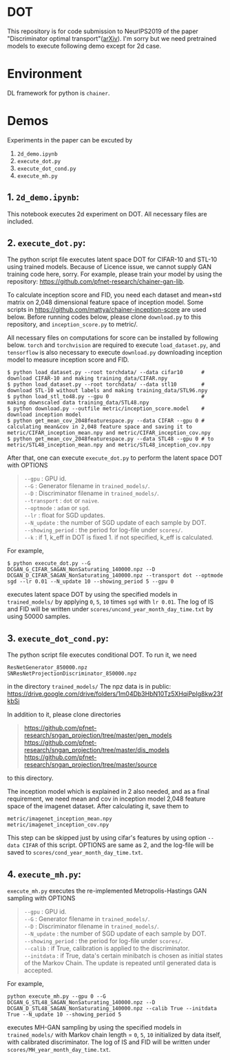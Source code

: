 # DOT
This repository is for code submission to NeurIPS2019 of the paper "Discriminator optimal transport"([arXiv](http://arxiv.org/abs/1910.06832)).
I'm sorry but we need pretrained models to execute following demo except for 2d case.

# Environment
DL framework for python is `chainer`.

# Demos
Experiments in the paper can be excuted by
 1. `2d_demo.ipynb`
 2. `execute_dot.py`
 3. `execute_dot_cond.py`
 4. `execute_mh.py`

## 1. `2d_demo.ipynb`:
This notebook executes 2d experiment on DOT.
All necessary files are included.

## 2. `execute_dot.py`:
The python script file executes latent space DOT for CIFAR-10 and STL-10 using trained models.
Because of Licence issue, we cannot supply GAN training code here, sorry.
For example, please train your model by using the repository: https://github.com/pfnet-research/chainer-gan-lib.

To calculate inception score and FID, you need each dataset and mean+std matrix on 2,048 dimensional feature space of inception model.
Some scripts in https://github.com/mattya/chainer-inception-score are used below.
Before running codes below, please clone `download.py` to this repository, and `inception_score.py` to metric/.

All necessary files on computations for score can be installed by following below. 
`torch` and `torchvision` are required to execute `load_dataset.py`, and `tensorflow` is also necessary to execute `download.py` downloading inception model to measure inception score and FID.
```
$ python load_dataset.py --root torchdata/ --data cifar10      # download CIFAR-10 and making training_data/CIFAR.npy
$ python load_dataset.py --root torchdata/ --data stl10        # download STL-10 without labels and making training_data/STL96.npy
$ python load_stl_to48.py --gpu 0                              # making downscaled data training_data/STL48.npy
$ python download.py --outfile metric/inception_score.model    # download inception model
$ python get_mean_cov_2048featurespace.py --data CIFAR --gpu 0 # calculating mean&cov in 2,048 feature space and saving it to metric/CIFAR_inception_mean.npy and metric/CIFAR_inception_cov.npy
$ python get_mean_cov_2048featurespace.py --data STL48 --gpu 0 # to metric/STL48_inception_mean.npy and metric/STL48_inception_cov.npy
```
After that, one can execute `execute_dot.py` to perform the latent space DOT with OPTIONS
> `--gpu` : GPU id.<br>
> `--G` : Generator filename in `trained_models/`.<br>
> `--D` : Discriminator filename in `trained_models/`.<br>
> `--transport` : `dot` or `naive`.<br>
> `--optmode` : `adam` or `sgd`.<br>
> `--lr` : float for SGD updates.<br>
> `--N_update` : the number of SGD update of each sample by DOT.<br>
> `--showing_period` : the period for log-file under `scores/`.<br>
> `--k` : if 1, k_eff in DOT is fixed 1. if not specified, k_eff is calculated.<br>

For example,
```
$ python execute_dot.py --G DCGAN_G_CIFAR_SAGAN_NonSaturating_140000.npz --D DCGAN_D_CIFAR_SAGAN_NonSaturating_140000.npz --transport dot --optmode sgd --lr 0.01 --N_update 10 --showing_period 5 --gpu 0
```
executes latent space DOT by using the specified models in `trained_models/` by applying `0`, `5`, `10` times `sgd` with `lr 0.01`.
The log of IS and FID will be written under `scores/uncond_year_month_day_time.txt` by using 50000 samples.

## 3. `execute_dot_cond.py`:
The python script file executes conditional DOT.
To run it, we need
```
ResNetGenerator_850000.npz
SNResNetProjectionDiscriminator_850000.npz
```
in the directory `trained_models/`
The npz data is in public: https://drive.google.com/drive/folders/1m04Db3HbN10Tz5XHqiPpIg8kw23fkbSi

In addition to it, please clone directories
>https://github.com/pfnet-research/sngan_projection/tree/master/gen_models<br>
>https://github.com/pfnet-research/sngan_projection/tree/master/dis_models<br>
>https://github.com/pfnet-research/sngan_projection/tree/master/source

to this directory.

The inception model which is explained in 2 also needed, and as a final requirement, we need mean and cov in inception model 2,048 feature space of the imagenet dataset. After calculating it, save them to
```
metric/imagenet_inception_mean.npy
metric/imagenet_inception_cov.npy
```
This step can be skipped just by using cifar's features by using option `--data CIFAR` of this script.
OPTIONS are same as 2, and the log-file will be saved to `scores/cond_year_month_day_time.txt`.

## 4. `execute_mh.py`:
`execute_mh.py` executes the re-implemented Metropolis-Hastings GAN sampling with OPTIONS
> `--gpu` : GPU id.<br>
> `--G` : Generator filename in `trained_models/`.<br>
> `--D` : Discriminator filename in `trained_models/`.<br>
> `--N_update` : the number of SGD update of each sample by DOT.<br>
> `--showing_period` : the period for log-file under `scores/`.<br>
> `--calib` : if True, calibration is applied to the discriminator.<br>
> `--initdata` : if True, data's certain minibatch is chosen as initial states of the Markov Chain. The update is repeated until generated data is accepted.<br>

For example,
```
python execute_mh.py --gpu 0 --G DCGAN_G_STL48_SAGAN_NonSaturating_140000.npz --D DCGAN_D_STL48_SAGAN_NonSaturating_140000.npz --calib True --initdata True --N_update 10 --showing_period 5
```
executes MH-GAN sampling by using the specified models in `trained_models/` with Markov chain length = `0`, `5`, `10` initialized by data itself, with calibrated discriminator.
The log of IS and FID will be written under `scores/MH_year_month_day_time.txt`.
